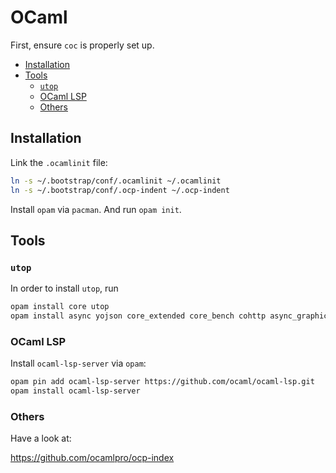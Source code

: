 # OCaml

First, ensure `coc` is properly set up.

<!-- vim-markdown-toc GFM -->

* [Installation](#installation)
* [Tools](#tools)
  - [`utop`](#utop)
  - [OCaml LSP](#ocaml-lsp)
  - [Others](#others)

<!-- vim-markdown-toc -->

## Installation

Link the `.ocamlinit` file:

```sh
ln -s ~/.bootstrap/conf/.ocamlinit ~/.ocamlinit
ln -s ~/.bootstrap/conf/.ocp-indent ~/.ocp-indent
```

Install `opam` via `pacman`. And run `opam init`.


## Tools

### `utop`

In order to install `utop`, run

```sh
opam install core utop
opam install async yojson core_extended core_bench cohttp async_graphics cryptokit menhir
```

### OCaml LSP

Install `ocaml-lsp-server` via `opam`:

```sh
opam pin add ocaml-lsp-server https://github.com/ocaml/ocaml-lsp.git
opam install ocaml-lsp-server
```

### Others

Have a look at:

https://github.com/ocamlpro/ocp-index
